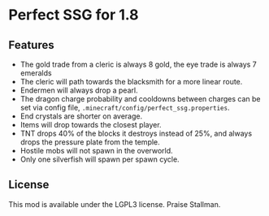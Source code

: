 # Perfect SSG for 1.8

## Features
- The gold trade from a cleric is always 8 gold, the eye trade is always 7 emeralds
- The cleric will path towards the blacksmith for a more linear route.
- Endermen will always drop a pearl.
- The dragon charge probability and cooldowns between charges can be set via config file, `.minecraft/config/perfect_ssg.properties`.
- End crystals are shorter on average.
- Items will drop towards the closest player.
- TNT drops 40% of the blocks it destroys instead of 25%, and always drops the pressure plate from the temple.
- Hostile mobs will not spawn in the overworld.
- Only one silverfish will spawn per spawn cycle.


## License
This mod is available under the LGPL3 license. Praise Stallman.
